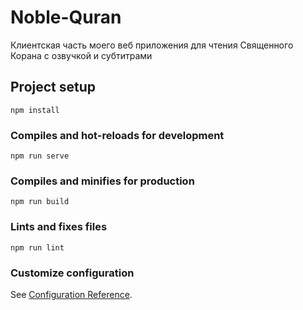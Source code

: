# Noble-Quran

Клиентская часть моего веб приложения для чтения Священного Корана с озвучкой и субтитрами

## Project setup
```
npm install
```

### Compiles and hot-reloads for development
```
npm run serve
```

### Compiles and minifies for production
```
npm run build
```

### Lints and fixes files
```
npm run lint
```

### Customize configuration
See [Configuration Reference](https://cli.vuejs.org/config/).
